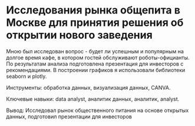 # Исследования рынка общепита в Москве для принятия решения об открытии нового заведения

Мною был исследован вопрос - будет ли успешным и популярным на долгое время кафе, в котором гостей обслуживают роботы-официанты. По результатам анализа подготовлена презентация для инвесторов с рекомендациями. В построении графиков я использовали библиотеки seaborn и plotly.

Инструменты: обработка данных, визуализация данных, CANVA.

Ключевые навыки: data analyst, аналитик данных, аналитик, analyst.

Вывод: Исследовал рынок общественного питания на основе открытых данных, подготовил презентации для инвесторов
